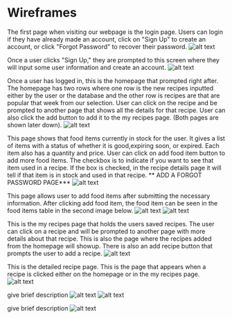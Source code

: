 # Wireframes

The first page when visiting our webpage is the login page. Users can login if they have already made an account, click on "Sign Up" to create an account, or click "Forgot Password" to recover their password. 
![alt text](LoginPage.jpg)


Once a user clicks "Sign Up," they are prompted to this screen where they will input some user information and create an account.
![alt text](SignUp.jpg)

Once a user has logged in, this is the homepage that prompted right after. The homepage has two rows where one row is the new recipes inputted either by the user or the database and the other row is recipes are that are popular that week from our selection. User can click on the recipe and be prompted to another page that shows all the details for that recipe. User can also click the add button to add it to the my recipes page. (Both pages are shown later down).
![alt text](Homepage.jpg)

This page shows that food items currently in stock for the user. It gives a list of items with a status of whether it is good,expiring soon, or expired. Each item also has a quantity and price. User can click on add food item button to add more food items.  The checkbox is to indicate if you want to see that item used in a recipe. If the box is checked, in the recipe details page it will tell if that item is in stock and used in that recipe. ** ADD A FORGOT PASSWORD PAGE***
![alt text](fooditemstable.jpg)

This page allows user to add food items after submitting the necessary information. After clicking add food item, the food item can be seen in the food items table in the second image below. 
![alt text](additempage.jpg)
![alt text](fooditemstable2.jpg)

This is the my recipes page that holds the users saved recipes. The user can click on a recipe and will be prompted to another page with more details about that recipe. This is also the page where the recipes added from the homepage will showup. There is also an add recipe button that prompts the user to add a recipe. 
![alt text](Recipes.jpg)

This is the detailed recipe page. This is the page that appears when a recipe is clicked either on the homepage or in the my recipes page. 
![alt text](RecipeFound.jpg)

give brief description
![alt text](addrecipe.jpg)
![alt text](Recipes2.jpg)



give brief description
![alt text](aboutuspage.jpg)
